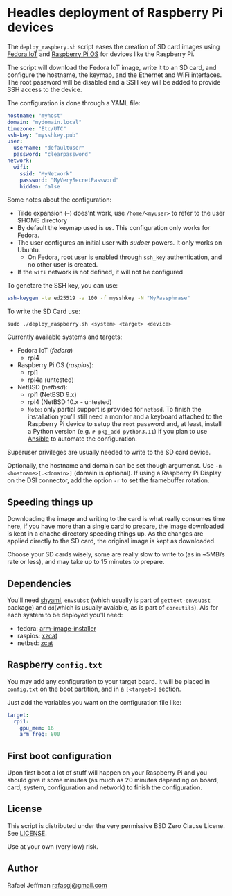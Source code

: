# Headles deployment of Raspberry Pi devices

The `deploy_raspbery.sh` script eases the creation of SD card images using [Fedora IoT](https://fedoraproject.org/iot) and [Raspberry Pi OS](https://www.raspberrypi.com/software/) for devices like the Raspberry Pi.

The script will download the Fedora IoT image, write it to an SD card, and configure the hostname, the keymap, and the Ethernet and WiFi interfaces. The root password will be disabled and a SSH key will be added to provide SSH access to the device.

The configuration is done through a YAML file:

```yaml
hostname: "myhost"
domain: "mydomain.local"
timezone: "Etc/UTC"
ssh-key: "mysshkey.pub"
user:
  username: "defaultuser"
  password: "clearpassword"
network:
  wifi:
    ssid: "MyNetwork"
    password: "MyVerySecretPassword"
    hidden: false
```

Some notes about the configuration:

* Tilde expansion (`~`) does'nt work, use `/home/<myuser>` to refer to the user $HOME directory
* By default the keymap used is _us_. This configuration only works for Fedora.
* The user configures an initial user with _sudoer_ powers. It only works on Ubuntu.
    * On Fedora, root user is enabled through `ssh_key` authentication, and no other user is created.
* If the `wifi` network is not defined, it will not be configured

To genetare the SSH key, you can use:

```bash
ssh-keygen -te ed25519 -a 100 -f mysshkey -N "MyPassphrase"
```

To write the SD Card use:

```
sudo ./deploy_raspberry.sh <system> <target> <device>
```

Currently available systems and targets:
* Fedora IoT (_fedora_)
    * rpi4
* Raspberry Pi OS (_raspios_):
    * rpi1
    * rpi4a (untested)
* NetBSD (_netbsd_):
    * rpi1 (NetBSD 9.x)
    * rpi4 (NetBSD 10.x - untested)
    * `Note`: only partial support is provided for `netbsd`. To finish the installation you'll still need a monitor and a keyboard attached to the Raspberry Pi device to setup the `root` password and, at least, install a Python version (e.g. `# pkg_add python3.11`) if you plan to use [Ansible](https://ansible.com) to automate the configuration.


Superuser privileges are usually needed to write to the SD card device.

Optionally, the hostname and domain can be set though argumenst. Use `-n <hostname>[.<domain>]` (domain is optional). If using a Raspberry Pi Display on the DSI connector, add the option `-r` to set the framebuffer rotation.

## Speeding things up

Downloading the image and writing to the card is what really consumes time here, if you have more than a single card to prepare, the image downloaded is kept in a chache directory speeding things up. As the changes are applied directly to the SD card, the original image is kept as downloaded.

Choose your SD cards wisely, some are really slow to write to (as in ~5MB/s rate or less), and may take up to 15 minutes to prepare.


## Dependencies

You'll need [shyaml](https://github.com/0k/shyaml), `envsubst` (which usually is part of `gettext-envsubst` package) and `dd`(which is usually avaiable, as is part of `coreutils`). Als for each system to be deployed you'll need:
* fedora: [arm-image-installer](https://pagure.io/arm-image-installer)
* raspios: [xzcat](https://github.com/tukaani-project/xz)
* netbsd: [zcat](https://www.gnu.org/software/gzip)


## Raspberry `config.txt`

You may add any configuration to your target board. It will be placed in `config.txt` on the boot partition, and in a `[<target>]` section.

Just add the variables you want on the configuration file like:

```yaml
target:
  rpi1:
    gpu_mem: 16
    arm_freq: 800
```


## First boot configuration

Upon first boot a lot of stuff will happen on your Raspberry Pi and you should give it some minutes (as much as 20 minutes depending on board, card, system, configuration and network) to finish the configuration.

## License

This script is distributed under the very permissive BSD Zero Clause Licene. See [LICENSE](LICENSE).

Use at your own (very low) risk.

## Author

Rafael Jeffman <rafasgj@gmail.com>
